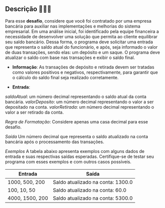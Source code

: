 ## Descrição 🧑🏼‍💻
Para esse **desafio**, considere que você foi contratado por uma empresa bancária para auxiliar nas implementações e melhorias do sistema empresarial. Em uma análise inicial, foi identificado pela equipe financeira a necessidade de desenvolver uma solução que permita ao cliente equilibrar seu saldo bancário. Dessa forma, o programa deve solicitar uma entrada que representa o saldo atual do funcionário, e após, seja informado o valor de duas transações, sendo elas: um depósito e um saque. O programa deve atualizar o saldo com base nas transações e exibir o saldo final.

- **Informação**: As transações de depósito e retirada devem ser tratadas como valores positivos e negativos, respectivamente, para garantir que o cálculo do saldo final seja realizado corretamente.
 

- **Entrada**:

*saldoAtual*: um número decimal representando o saldo atual da conta bancária.
*valorDeposito*: um número decimal representando o valor a ser depositado na conta.
*valorRetirada*: um número decimal representando o valor a ser retirado da conta.

*Regra de Formatação*: Considere apenas uma casa decimal para esse desafio.

*Saída*
 Um número decimal que representa o saldo atualizado na conta bancária após o processamento das transações.

*Exemplos*
A tabela abaixo apresenta exemplos com alguns dados de entrada e suas respectivas saídas esperadas. Certifique-se de testar seu programa com esses exemplos e com outros casos possíveis.

| Entrada               | Saída                                                |
| ----------------- | ---------------------------------------------------------------- |
| 1000, 500, 200        | Saldo atualizado na conta: 1300.0 |
| 100, 10, 50      | Saldo atualizado na conta: 60.0 |
| 4000, 1500, 200 | Saldo atualizado na conta: 5300.0 |